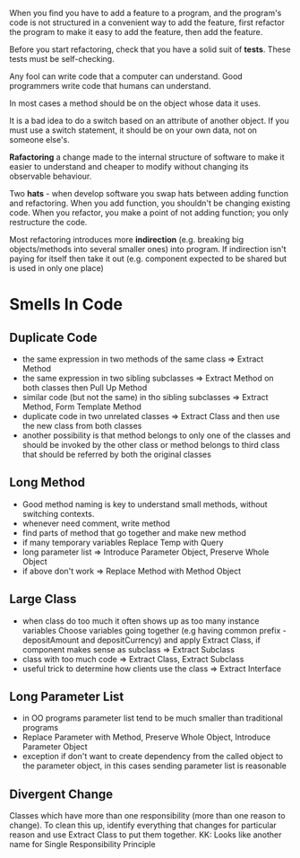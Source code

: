 When you find you have to add a feature to a program,
and the program's code is not structured in a convenient
way to add the feature, first refactor the program to make
it easy to add the feature, then add the feature.

Before you start refactoring, check that you have a solid suit
of **tests**. These tests must be self-checking.

Any fool can write code that a computer can understand. Good
programmers write code that humans can understand.

In most cases a method should be on the object whose data it
uses.

It is a bad idea to do a switch based on an attribute of another object.
If you must use a switch statement, it should be on your own data, not on
someone else's.

**Rafactoring** a change made to the internal structure of software to make
it easier to understand and cheaper to modify without changing its
observable behaviour.

Two **hats** - when develop software you swap hats between adding function and refactoring.
When you add function, you shouldn't be changing existing code.
When you refactor, you make a point of not adding function; you only
restructure the code.

Most refactoring introduces more **indirection**  (e.g. breaking big
objects/methods into several smaller ones) into program. If indirection
isn't paying for itself then take it out (e.g. component expected to be
shared but is used in only one place)

# Smells In Code
## Duplicate Code
* the same expression in two methods of the same class => Extract Method
* the same expression in two sibling subclasses => Extract Method on both classes
then Pull Up Method
* similar code (but not the same) in tho sibling subclasses => Extract Method,
Form Template Method
* duplicate code in two unrelated classes => Extract Class and then use the new class
from both classes
* another possibility is that method belongs to only one of the classes and
should be invoked by the other class or method belongs to third class that
should be referred by both the original classes
## Long Method
* Good method naming is key to understand small methods, without switching contexts.
* whenever need comment, write method
* find parts of method that go together and make new method
* if many temporary variables Replace Temp with Query
* long parameter list => Introduce Parameter Object, Preserve Whole Object
* if above don't work => Replace Method with Method Object
## Large Class
* when class do too much it often shows up as too many instance variables
Choose variables going together (e.g having common prefix - depositAmount and depositCurrency)
and apply Extract Class, if component makes sense as subclass => Extract Subclass
* class with too much code => Extract Class, Extract Subclass
* useful trick to determine how clients use the class => Extract Interface
## Long Parameter List
* in OO programs parameter list tend to be much smaller than traditional programs
* Replace Parameter with Method, Preserve Whole Object, Introduce Parameter Object
* exception if don't want to create dependency from the called object to the parameter
object, in this cases sending parameter list is reasonable
## Divergent Change
Classes which have more than one responsibility (more than one reason to change).
To clean this up, identify everything that changes for particular reason and use
Extract Class to put them together.
KK: Looks like another name for Single Responsibility Principle